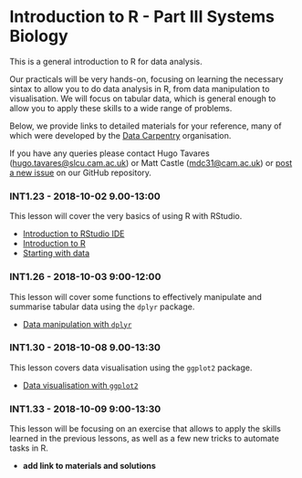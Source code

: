 # Introduction to R - Part III Systems Biology

This is a general introduction to R for data analysis. 

Our practicals will be very hands-on, focusing on learning the necessary sintax 
to allow you to do data analysis in R, from data manipulation to visualisation. 
We will focus on tabular data, which is general enough to allow you to apply 
these skills to a wide range of problems. 

Below, we provide links to detailed materials for your reference, many of 
which were developed by the [Data Carpentry](https://datacarpentry.org) organisation.

If you have any queries please contact Hugo Tavares (<hugo.tavares@slcu.cam.ac.uk>) 
or Matt Castle (<mdc31@cam.ac.uk>) or [post a new issue](https://github.com/tavareshugo/R-intro-Cambridge-SysBio/issues) 
on our GitHub repository.


### INT1.23 - 2018-10-02 9.00-13:00

This lesson will cover the very basics of using R with RStudio.

* [Introduction to RStudio IDE](https://datacarpentry.org/R-ecology-lesson/00-before-we-start.html)
* [Introduction to R](https://datacarpentry.org/R-ecology-lesson/01-intro-to-r.html)
* [Starting with data](https://datacarpentry.org/R-ecology-lesson/02-starting-with-data.html)


### INT1.26 - 2018-10-03 9:00-12:00

This lesson will cover some functions to effectively manipulate and summarise 
tabular data using the `dplyr` package.

* [Data manipulation with `dplyr`](https://datacarpentry.org/R-ecology-lesson/03-dplyr.html)


### INT1.30 - 2018-10-08 9.00-13:30 

This lesson covers data visualisation using the `ggplot2` package.

* [Data visualisation with `ggplot2`](https://datacarpentry.org/R-ecology-lesson/04-visualization-ggplot2.html)

### INT1.33 - 2018-10-09 9:00-13:30

This lesson will be focusing on an exercise that allows to apply the skills learned 
in the previous lessons, as well as a few new tricks to automate tasks in R.

* **add link to materials and solutions**



